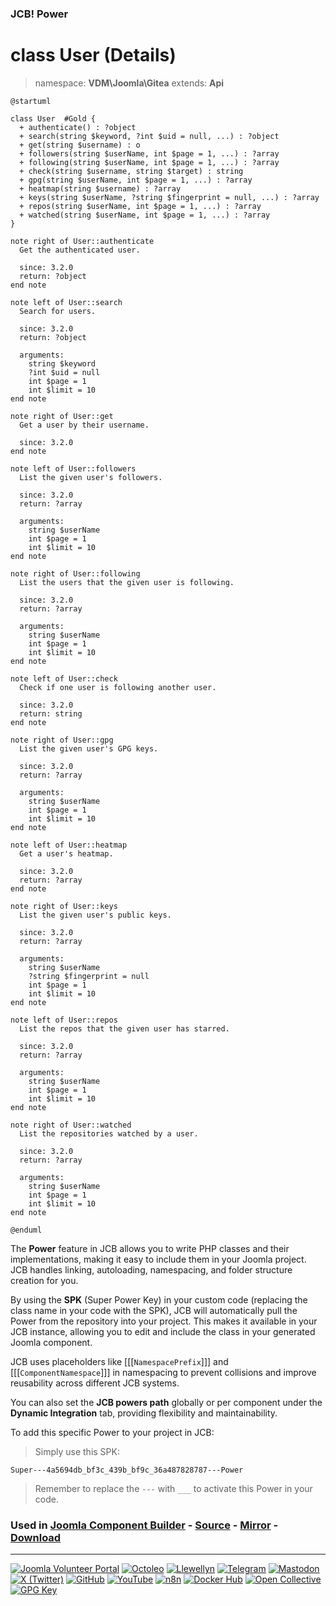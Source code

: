 ### JCB! Power
# class User (Details)
> namespace: **VDM\Joomla\Gitea**
> extends: **Api**

```uml
@startuml

class User  #Gold {
  + authenticate() : ?object
  + search(string $keyword, ?int $uid = null, ...) : ?object
  + get(string $username) : o
  + followers(string $userName, int $page = 1, ...) : ?array
  + following(string $userName, int $page = 1, ...) : ?array
  + check(string $username, string $target) : string
  + gpg(string $userName, int $page = 1, ...) : ?array
  + heatmap(string $username) : ?array
  + keys(string $userName, ?string $fingerprint = null, ...) : ?array
  + repos(string $userName, int $page = 1, ...) : ?array
  + watched(string $userName, int $page = 1, ...) : ?array
}

note right of User::authenticate
  Get the authenticated user.

  since: 3.2.0
  return: ?object
end note

note left of User::search
  Search for users.

  since: 3.2.0
  return: ?object
  
  arguments:
    string $keyword
    ?int $uid = null
    int $page = 1
    int $limit = 10
end note

note right of User::get
  Get a user by their username.

  since: 3.2.0
end note

note left of User::followers
  List the given user's followers.

  since: 3.2.0
  return: ?array
  
  arguments:
    string $userName
    int $page = 1
    int $limit = 10
end note

note right of User::following
  List the users that the given user is following.

  since: 3.2.0
  return: ?array
  
  arguments:
    string $userName
    int $page = 1
    int $limit = 10
end note

note left of User::check
  Check if one user is following another user.

  since: 3.2.0
  return: string
end note

note right of User::gpg
  List the given user's GPG keys.

  since: 3.2.0
  return: ?array
  
  arguments:
    string $userName
    int $page = 1
    int $limit = 10
end note

note left of User::heatmap
  Get a user's heatmap.

  since: 3.2.0
  return: ?array
end note

note right of User::keys
  List the given user's public keys.

  since: 3.2.0
  return: ?array
  
  arguments:
    string $userName
    ?string $fingerprint = null
    int $page = 1
    int $limit = 10
end note

note left of User::repos
  List the repos that the given user has starred.

  since: 3.2.0
  return: ?array
  
  arguments:
    string $userName
    int $page = 1
    int $limit = 10
end note

note right of User::watched
  List the repositories watched by a user.

  since: 3.2.0
  return: ?array
  
  arguments:
    string $userName
    int $page = 1
    int $limit = 10
end note

@enduml
```

The **Power** feature in JCB allows you to write PHP classes and their implementations,
making it easy to include them in your Joomla project. JCB handles linking, autoloading,
namespacing, and folder structure creation for you.

By using the **SPK** (Super Power Key) in your custom code (replacing the class name
in your code with the SPK), JCB will automatically pull the Power from the repository
into your project. This makes it available in your JCB instance, allowing you to edit
and include the class in your generated Joomla component.

JCB uses placeholders like [[[`NamespacePrefix`]]] and [[[`ComponentNamespace`]]] in
namespacing to prevent collisions and improve reusability across different JCB systems.

You can also set the **JCB powers path** globally or per component under the
**Dynamic Integration** tab, providing flexibility and maintainability.

To add this specific Power to your project in JCB:

> Simply use this SPK:
```
Super---4a5694db_bf3c_439b_bf9c_36a487828787---Power
```
> Remember to replace the `---` with `___` to activate this Power in your code.

### Used in [Joomla Component Builder](https://www.joomlacomponentbuilder.com) - [Source](https://git.vdm.dev/joomla/Component-Builder) - [Mirror](https://github.com/vdm-io/Joomla-Component-Builder) - [Download](https://git.vdm.dev/joomla/pkg-component-builder/releases)

---
[![Joomla Volunteer Portal](https://img.shields.io/badge/-Joomla-gold?logo=joomla)](https://volunteers.joomla.org/joomlers/1396-llewellyn-van-der-merwe "Join Llewellyn on the Joomla Volunteer Portal: Shaping the Future Together!") [![Octoleo](https://img.shields.io/badge/-Octoleo-black?logo=linux)](https://git.vdm.dev/octoleo "--quiet") [![Llewellyn](https://img.shields.io/badge/-Llewellyn-ffffff?logo=gitea)](https://git.vdm.dev/Llewellyn "Collaborate and Innovate with Llewellyn on Git: Building a Better Code Future!") [![Telegram](https://img.shields.io/badge/-Telegram-blue?logo=telegram)](https://t.me/Joomla_component_builder "Join Llewellyn and the Community on Telegram: Building Joomla Components Together!") [![Mastodon](https://img.shields.io/badge/-Mastodon-9e9eec?logo=mastodon)](https://joomla.social/@llewellyn "Connect and Engage with Llewellyn on Joomla Social: Empowering Communities, One Post at a Time!") [![X (Twitter)](https://img.shields.io/badge/-X-black?logo=x)](https://x.com/llewellynvdm "Join the Conversation with Llewellyn on X: Where Ideas Take Flight!") [![GitHub](https://img.shields.io/badge/-GitHub-181717?logo=github)](https://github.com/Llewellynvdm "Build, Innovate, and Thrive with Llewellyn on GitHub: Turning Ideas into Impact!") [![YouTube](https://img.shields.io/badge/-YouTube-ff0000?logo=youtube)](https://www.youtube.com/@OctoYou "Explore, Learn, and Create with Llewellyn on YouTube: Your Gateway to Inspiration!") [![n8n](https://img.shields.io/badge/-n8n-black?logo=n8n)](https://n8n.io/creators/octoleo "Effortless Automation and Impactful Workflows with Llewellyn on n8n!") [![Docker Hub](https://img.shields.io/badge/-Docker-grey?logo=docker)](https://hub.docker.com/u/llewellyn "Llewellyn on Docker: Containerize Your Creativity!") [![Open Collective](https://img.shields.io/badge/-Donate-green?logo=opencollective)](https://opencollective.com/joomla-component-builder "Donate towards JCB: Help Llewellyn financially so he can continue developing this great tool!") [![GPG Key](https://img.shields.io/badge/-GPG-blue?logo=gnupg)](https://git.vdm.dev/Llewellyn/gpg "Unlock Trust and Security with Llewellyn's GPG Key: Your Gateway to Verified Connections!")